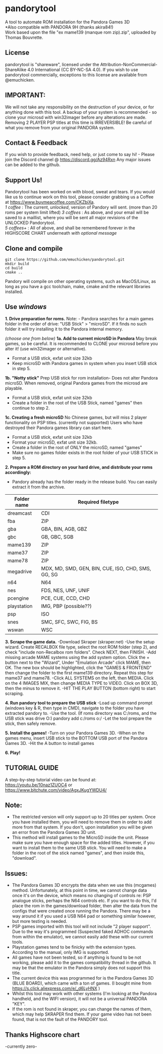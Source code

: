 # pandorytool
A tool to automate ROM installation for the Pandora Games 3D  
*Also compatible with PANDORA 9H (thanks akira84!)  	
Work based upon the file "ex mame139 (manque rom zip).zip", uploaded by Thomas Bouvrette.

## License
pandorytool is "shareware", licensed under the Attribution-NonCommercial-ShareAlike 4.0 International (CC BY-NC-SA 4.0). If you wish to use pandorytool commercially, exceptions to this license are available from @emuchicken.

## IMPORTANT:
We will not take any responsibility on the destruction of your device, or for anything done with this tool.
A backup of your system is recommended - so clone your microsd with win32imager before any alterations are made.  Removing 2 PLAYER PSP titles at this time is IRREVERSIBLE!  Be careful of what you remove from your original PANDORA system.

## Contact & Feedback
If you wish to provide feedback, need help, or just come to say hi! - Please join the Discord channel @ https://discord.gg/Az94Rxn  Any major issues can be added to the github.

## Support Us!
Pandorytool has been worked on with blood, sweat and tears.  If you would like us to continue work on this tool, please consider grabbing us a Coffee at https://www.buymeacoffee.com/CKZbiXa.  
*1 coffee* : The current, *unlocked*, version of Pandory will sent.  (more than 20 roms per system limit lifted)
*3 coffees* : As above, and your email will be saved to a maillist, where you will be sent all major revisions of the UNLOCKED Pandorytool.  
*5 coffees+* : All of above, and shall be remembered forever in the HIGHSCORE CHART underneath *with optional message*

## Clone and compile
```
git clone https://github.com/emuchicken/pandorytool.git
mkdir build
cd build
cmake ..
```

Pandory will compile on other operating systems, such as MacOS/Linux, as long as you have a gcc toolchain, make, cmake and the relevant libraries installed.

## Use *windows*

**1. Drive preparation for roms.**
Note: - Pandora searches for a main games folder in the order of drive: "USB Stick" > "microSD".  If it finds no such folder it will try installing it to the Pandora internal memory.

*(choose one from below)*
**1a. Add to current microSD in Pandora**
May break games, so be careful.  It is recommended to CLONE your microsd before you alter it! (use win32imager or alternative).
- Format a USB stick, exfat unit size 32kb
- Keep microSD with Pandora games in system when you insert USB stick in step 5.

**1b. "Notty stick"**
Prep USB stick for rom installation- Does not alter Pandora microSD.  When removed, original Pandora games from the microsd are playable.
- Format a USB stick, exfat unit size 32kb
- Create a folder in the root of the USB Stick, named "games" then continue to step 2.

**1c. Creating a fresh microSD**
No Chinese games, but will miss 2 player functionality on PSP titles. (currently not supported)
Users who have destroyed their Pandora games library can start here.

- Format a USB stick, exfat unit size 32kb
- Format your microSD, exfat unit size 32kb.
- Create a folder in the root of ONLY the microSD, named "games"
- Make sure no games folder exists in the root folder of your USB STICK in step 5.

**2. Prepare a ROM directory on your hard drive, and distribute your roms accordingly:**
- Pandory already has the folder ready in the release build.  You can easily extract it from the archive.
	
Folder name|Required filetype
-----------|-----------------
dreamcast|CDI
fba|ZIP
gba|GBA, BIN, AGB, GBZ
gbc|GB, GBC, SGB
mame139|ZIP
mame37|ZIP
mame78|ZIP
megadrive|MDX, MD, SMD, GEN, BIN, CUE, ISO, CHD, SMS, GG, SG
n64|N64
nes|FDS, NES, UNF, UNIF
pcengine|PCE, CUE, CCD, CHD
playstation|IMG, PBP (possible??)
psp|ISO
snes|SMC, SFC, SWC, FIG, BS
wswan|WSC

**3. Scrape the game data.**
	-Download Skraper (skraper.net)
	-Use the setup wizard. Create RECALBOX file type, select the root ROM folder (step 2), and check "include non-Recalbox rom folders".  Check NEXT, then FINISH.
	-Add missing arcade MAME systems using the add system option.  Click the + button next to the "Wizard", Under "Emulation Arcade" click MAME, then OK.  The new box should be highlighted, click the "GAMES & FRONTEND" then change the folder to the first mame139 directory.  Repeat this step for mame37 and mame78.
	-Click ALL SYSTEMS on the left, then MEDIA.  Click on the 4 IMAGES MIX, then change MEDIA TYPE to VIDEO.  Click on BOX 3D, then the minus to remove it.
	-HIT THE PLAY BUTTON (bottom right) to start scraping.

**4. Run pandory tool to prepare the USB stick**
	-Load up command prompt (windows key & R, then type in CMD), navigate to the folder you have extracted pandory to.
	-Use the tool.  (If roms directory was C:/roms, and the USB stick was drive O:)
			pandory add c:/roms o:/
	-Let the tool prepare the stick, then safely remove.

**5. Install the games!**
	-Turn on your Pandora Games 3D.
	-When on the games menu, insert USB stick to the BOTTOM USB port of the Pandora Games 3D.
	-Hit the A button to install games

**6. Play!**

## TUTORIAL GUIDE
A step-by-step tutorial video can be found at:
https://youtu.be/10naz1ZUOC4 or https://www.bitchute.com/video/AgxJKugYWDU4/

## Note:
- The restricted version will only support up to 20 titles per system.  Once you have installed them, you will need to remove them in order to add more from that system.  If you don't, upon installation you will be given an error from the Pandora Games 3D unit.
- This method will install games to the MicroSD inside the unit.  Please make sure you have enough space for the added titles.  However, if you want to install them to the same USB stick.  You will need to make a folder in the root of the stick named "games", and then inside this, "download".

## Issues:
- The Pandora Games 3D encrypts the data when we use this (mcgames) method.  Unfortunately, at this point in time, we cannot change data once it's on the device, which means no changing of controls re: PSP analogue sticks, perhaps the N64 controls etc. If you want to do this, I'd place the rom in the games/download folder, then alter the data from the configs that were created once running the Pandora.  There may be a way around it if you used a USB N64 pad or something similar however, but more testing is needed.
- PSP games imported with this tool will not include "2 player support".  Due to the way it's programmed (Suspected faked ADHOC commands from within the emulator), we cannot easily add these with our current tools.
- Playstation games tend to be finicky with the extension types.  According to the manual, only IMG is supported.
- All games have not been tested, so if anything is found to be not working, please add it to the games compatibility thread in the github.  It may be that the emulator in the Pandora simply does not support this title.
- The current device this was programmed for is the Pandora Games 3D (BLUE BOARD), which came with a ton of games. (I bought mine from https://s.click.aliexpress.com/e/_d6LyHNX )
- Whilst this tool may work with other systems (I'm looking at the Pandora handheld, and the WIFI version), it will not be a universal PANDORA "KEY".  
- If the rom is not found in skraper, you can change the names of them, which may help SKRAPER find them.  If your game video has not been found, that is not the fault of the PANDORY tool.

## Thanks Highscore chart
-currently zero-
